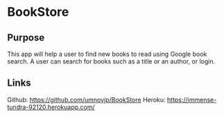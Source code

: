 # BookStore
## Purpose
This app will help a user to find new books to read using Google book search. A user can search for books such as a title or an author, or login. 

## Links
Github: https://github.com/umnovjp/BookStore
Heroku: https://immense-tundra-92120.herokuapp.com/